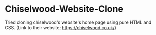 # Chiselwood-Website-Clone
Tried cloning chiselwood's website's home page using pure HTML and CSS. (Link to their website; https://chiselwood.co.uk/)
